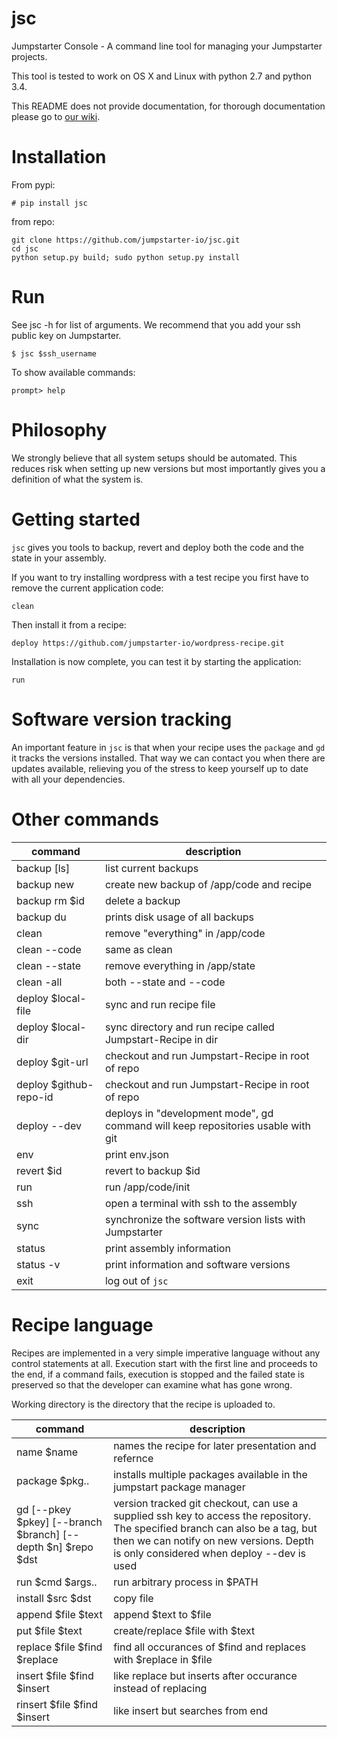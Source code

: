 # jsc

Jumpstarter Console - A command line tool for managing your Jumpstarter projects.

This tool is tested to work on OS X and Linux with python 2.7 and python 3.4.

This README does not provide documentation, for thorough documentation please go to [our wiki](https://github.com/jumpstarter-io/help/wiki).

# Installation
From pypi:

    # pip install jsc

from repo:

    git clone https://github.com/jumpstarter-io/jsc.git
    cd jsc
    python setup.py build; sudo python setup.py install

# Run
See jsc -h for list of arguments.
We recommend that you add your ssh public key on Jumpstarter.
    
    $ jsc $ssh_username
    
To show available commands:

    prompt> help

# Philosophy
We strongly believe that all system setups should be automated. This reduces
risk when setting up new versions but most importantly gives you a definition of
what the system is.

# Getting started
`jsc` gives you tools to backup, revert and deploy both the code and the state in
your assembly.

If you want to try installing wordpress with a test recipe you first have to
remove the current application code:

    clean

Then install it from a recipe:

    deploy https://github.com/jumpstarter-io/wordpress-recipe.git

Installation is now complete, you can test it by starting the application:

    run

# Software version tracking
An important feature in `jsc` is that when your recipe uses the `package` and
`gd` it tracks the versions installed. That way we can contact you when there
are updates available, relieving you of the stress to keep yourself up to date
with all your dependencies.


# Other commands

command | description
--------|------------
backup [ls] | list current backups
backup new | create new backup of /app/code and recipe
backup rm $id | delete a backup
backup du | prints disk usage of all backups
clean | remove "everything" in /app/code
clean --code | same as clean
clean --state | remove everything in /app/state
clean -all | both --state and --code
deploy $local-file | sync and run recipe file
deploy $local-dir | sync directory and run recipe called Jumpstart-Recipe in dir
deploy $git-url | checkout and run Jumpstart-Recipe in root of repo
deploy $github-repo-id | checkout and run Jumpstart-Recipe in root of repo
deploy --dev | deploys in "development mode", gd command will keep repositories usable with git
env | print env.json
revert $id | revert to backup $id
run | run /app/code/init
ssh | open a terminal with ssh to the assembly
sync | synchronize the software version lists with Jumpstarter
status | print assembly information
status -v | print information and software versions
exit | log out of `jsc`


# Recipe language
Recipes are implemented in a very simple imperative language without any control
statements at all. Execution start with the first line and proceeds to the end,
if a command fails, execution is stopped and the failed state is preserved so 
that the developer can examine what has gone wrong.

Working directory is the directory that the recipe is uploaded to.

command | description
--------|------------
name $name | names the recipe for later presentation and refernce
package $pkg.. | installs multiple packages available in the jumpstart package manager
gd [--pkey $pkey] [--branch $branch] [--depth $n] $repo $dst | version tracked git checkout, can use a supplied ssh key to access the repository. The specified branch can also be a tag, but then we can notify on new versions. Depth is only considered when deploy --dev is used
run $cmd $args.. | run arbitrary process in $PATH
install $src $dst | copy file 
append $file $text | append $text to $file
put $file $text | create/replace $file with $text
replace $file $find $replace | find all occurances of $find and replaces with $replace in $file
insert $file $find $insert | like replace but inserts after occurance instead of replacing
rinsert $file $find $insert | like insert but searches from end

